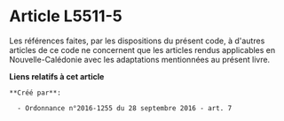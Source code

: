 # Article L5511-5

Les références faites, par les dispositions du présent code, à d'autres articles de ce code ne concernent que les articles
rendus applicables en Nouvelle-Calédonie avec les adaptations mentionnées au présent livre.

**Liens relatifs à cet article**

	**Créé par**:

	  - Ordonnance n°2016-1255 du 28 septembre 2016 - art. 7
